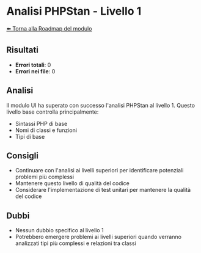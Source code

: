 # Analisi PHPStan - Livello 1

[⬅️ Torna alla Roadmap del modulo](../roadmap.md)


## Risultati
- **Errori totali**: 0
- **Errori nei file**: 0

## Analisi
Il modulo UI ha superato con successo l'analisi PHPStan al livello 1. Questo livello base controlla principalmente:
- Sintassi PHP di base
- Nomi di classi e funzioni
- Tipi di base

## Consigli
- Continuare con l'analisi ai livelli superiori per identificare potenziali problemi più complessi
- Mantenere questo livello di qualità del codice
- Considerare l'implementazione di test unitari per mantenere la qualità del codice

## Dubbi
- Nessun dubbio specifico al livello 1
- Potrebbero emergere problemi ai livelli superiori quando verranno analizzati tipi più complessi e relazioni tra classi 